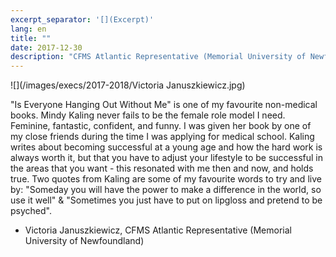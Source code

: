 ```yaml
---
excerpt_separator: '[](Excerpt)'
lang: en
title: ""
date: 2017-12-30
description: "CFMS Atlantic Representative (Memorial University of Newfoundland)"
---
```


![](/images/execs/2017-2018/Victoria Januszkiewicz.jpg)


"Is Everyone Hanging Out Without Me" is one of my favourite non-medical books. Mindy Kaling never fails to be the female role model I need. Feminine, fantastic, confident, and funny. I was given her book by one of my close friends during the time I was applying for medical school. Kaling writes about becoming successful at a young age and how the hard work is always worth it, but that you have to adjust your lifestyle to be successful in the areas that you want - this resonated with me then and now, and holds true. Two quotes from Kaling are some of my favourite words to try and live by: "Someday you will have the power to make a difference in the world, so use it well" & "Sometimes you just have to put on lipgloss and pretend to be psyched".

- Victoria Januszkiewicz, CFMS Atlantic Representative (Memorial University of Newfoundland) 